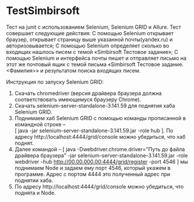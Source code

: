 # TestSimbirsoft
Тест на junit с использованием Selenium, Selenium GRID и Allure.
Тест совершает следующие действия:
С помощью Selenium открывает браузер, открывает страницу выше указанной почты(yandex.ru) и авторизовывается;
С помощью Selenium определяет сколько во входящих нашлось писем с темой «Simbirsoft Тестовое задание»;
С помощью Selenium и интерфейса почты пишет и отправляет письмо на этот же почтовый ящик с темой письма «Simbirsoft Тестовое задание. <Фамилия>» 
и результатом поиска входящих писем.

Инструкция по запуску Selenium GRID:
1.	Скачать chromedriver (версия драйвера браузера должна соответствовать имеющемуся браузеру Chrome).
2.	Скачать selenium-server-standalone-3.141.59 для поднятия хаба Selenium GRID.
3.	Поднимаем хаб Selenium GRID с помощью команды прописанной в командной строке –  
[ java -jar selenium-server-standalone-3.141.59.jar -role hub ]. По адресу http://localhost:4444/grid/console можно убедиться, что хаб поднят.
4.	Далее командой – [ java -Dwebdriver.chrome.driver="Путь до файла драйвера браузера" -jar selenium-server-standalone-3.141.59.jar -role webdriver -hub http://00.00.000.00:4444/grid/register -port 4546 ] мы поднимаем Node и задаем ему порт 4546, который укажем в программе. Адрес с портом 4444 это полученный адрес при поднятии хаба.
5.	По адресу http://localhost:4444/grid/console можно убедиться, что поднята и Node.
